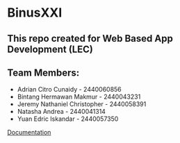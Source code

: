 # BinusXXI

## This repo created for Web Based App Development (LEC)

## Team Members:
- Adrian Citro Cunaidy - 2440060856
- Bintang Hermawan Makmur - 2440043231
- Jeremy Nathaniel Christopher - 2440058391
- Natasha Andrea - 2440041314
- Yuan Edric Iskandar - 2440057350

[Documentation](https://docs.google.com/document/d/1SEzAyay2b7vJae9TVyUNdAt_f3BKNTa-SVnhc_jbXzY/edit)
